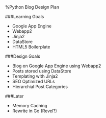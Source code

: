 %Python Blog Design Plan

###Learning Goals

* Google App Engine
* Webapp2
* Jinja2
* DataStore
* HTML5 Boilerplate

###Design Goals

* Blog on Google App Engine using Webapp2
* Posts stored using DataStore
* Templating with Jinja2
* SEO Optimized URLs
* Hierarchial Post Categories

###Later

* Memory Caching
* Rewrite in Go (Revel?)
